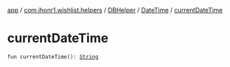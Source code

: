 [app](../../../index.md) / [com.jhonr1.wishlist.helpers](../../index.md) / [DBHelper](../index.md) / [DateTime](index.md) / [currentDateTime](./current-date-time.md)

# currentDateTime

`fun currentDateTime(): `[`String`](https://kotlinlang.org/api/latest/jvm/stdlib/kotlin/-string/index.html)